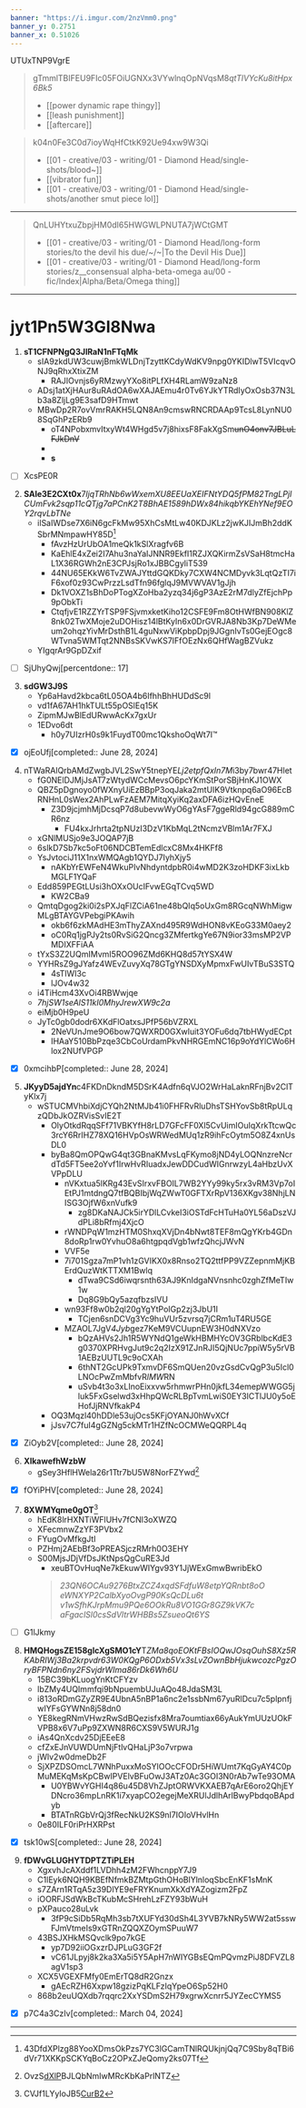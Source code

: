 ```yaml
---
banner: "https://i.imgur.com/2nzVmm0.png"
banner_y: 0.2751
banner_x: 0.51026
---
```


UTUxTNP9VgrE

> gTmmlTBIFEU9FIc05FOiUGNXx3VYwlnqOpNVqsM8*qtTlVYcKu8itHpx6Bk5*
>
> * [[power dynamic rape thingy]]
> * [[leash punishment]]
> * [[aftercare]]

> k04n0Fe3C0d7ioyWqHfCtkK92Ue94xw9W3Qi
>
> * [[01 - creative/03 - writing/01 - Diamond Head/single-shots/blood\~]]
> * [[vibrator fun]]
> * [[01 - creative/03 - writing/01 - Diamond Head/single-shots/another smut piece lol]]

***

> QnLUHYtxuZbpjHM0dI65HWGWLPNUTA7jWCtGMT
>
> * [[01 - creative/03 - writing/01 - Diamond Head/long-form stories/to the devil his due/\~/\~|To the Devil His Due]]
> * [[01 - creative/03 - writing/01 - Diamond Head/long-form stories/z\_\_consensual alpha-beta-omega au/00 - fic/Index|Alpha/Beta/Omega thing]]

***

# jyt1Pn5W3Gl8Nwa

1. **sT1CFNPNgQ3JlRaN1nFTqMk**
   * sIA9zkdUW3cuwjBmkWLDnjTzyttKCdyWdKV9npg0YKIDlwT5VIcqvONJ9qRhxXtixZM
     * RAJIOvnjs6yRMzwyYXo8itPLfXH4RLamW9zaNz8
   * ADsj1atXjHAur8uRAdOA6wXAJAEmu4r0Tv6YJkYTRdIyOxOsb37N3Lb3a8ZljLg9E3safD9HTmwt
   * MBwDp2R7ovVmrRAKH5LQN8An9cmswRNCRDAAp9TcsL8LynNU08SqGhPzERb9
     * oT4NPobxmvItxyWt4WHgd5v7j8hixsF8FakXgSm~~unO4onv7JBLuLFJkDnV~~
     *
     * **s**

* [ ] XcsPE0R

2. **SAle3E2CXt0x**7*ljqTRhNb6wWxemXU8EEUaXEIFNtYDQ5fPM82TngLPjICUmFvk2sqp11cQTjg7aPCnK2T8BhAE1589hDWx84hikqbYKEhYNef9EOY2rqvLbTNe*
   * ilSaIWDse7X6iN6gcFkMw95XhCsMtLw40KDJKLz2jwKJIJmBh2ddKSbrMNmpawHY85D[^1]
     * fAvzHzUrUbOA1meQk1kSlXragfv6B
     * KaEhlE4xZei2I7Ahu3naYaIJNNR9EkfI1RZJXQKirmZsVSaH8tmcHaL1X36RGWh2nE3CPJsjRo1xJBBCgyliT539
     * 44NU65EKkW6TvZWAJYttdGQKDky7CXW4NCMDyvk3LqtQzTI7iF6xof0z93CwPrzzLsdTfn96fglqJ9MVWVAV1gJjh
     * Dk1VOXZ1sBhDoPTogXZoHba2yzq34j6gP3AzE2rM7dlyZfEjchPp9pObkTi
     * CtqfjvE1RZZYrTSP9FSjvmxketKiho12CSFE9Fm8OtHWfBN908KlZ8nk02TwXMoje2uDOHisz14lBtKyIn6x0DrGVRJA8Nb3Kp7DeWMeum2ohqzYivMrDsthB1L4guNxwViKpbpDpj9JGgnIvTs0GejEOgc8WTvna5WMTqt2NNBsSKVwKS7IFfOEzNx6QHfWagBZVukz
   * YIgqrAr9GpDZxif

* [ ] SjUhyQwj\[percentdone:: 17]

3. **sdGW3J9S**
   * Yp6aHavd2kbca6tL05OA4b6IfhhBhHUDdSc9l
   * vd1fA67AH1hkTULt55pOSlEq15K
   * ZipmMJwBlEdURwwAcKx7gxUr
   * 1EDvo6dt
     * h0y7UIzrH0s9k1FuydT00mc1QkshoOqWt7I™

* [x] ojEoUfj\[completed:: June 28, 2024]

4. nTWaRAlQrbAMdZwgbJVL2SwY5tnepYE*Lj2etpfQxIn7M*i3by7bwr47Hlet
   * fG0NElDJMjJsAT7zWtydWCcMevsO6pcYKmStPorSBjHnKJ1OWX
   * QBZ5pDgnoyo0fWXnyUiEzBBpP3oqJaka2mtUIK9Vtknpq6aO96EcBRNHnL0sWex2AhPLwFzAEM7MitqXyiKq2axDFA6izHQvEneE
     * Z3D9jcjmhMjDcsqP7d8ubevwWyO6gYAsF7ggeRld94gcG889mCR6nz
       * FU4kxJrhrta2tpNUzI3DzV1KbMqL2tNcmzVBlm1Ar7FXJ
   * xGNlMUSjo9e3JOQAP7jB
   * 6slkD7Sb7kc5oFt06NDCBTemEdlcxC8Mx4HKFf8
   * YsJvtociJ11X1nxWMQAgb1QYDJ7IyhXjy5
     * nAKbYrEWFeN4WkuPIvNhdyntdpbR0i4wMD2K3zoHDKF3ixLkbMGLF1YQaF
   * Edd859PEGtLUsi3hOXxOUcIFvwEGqTCvq5WD
     * KW2CBa9
   * QmtqDgog2ki0i2sPXJqFlZCiA61ne48bQIq5oUxGm8RGcqNWhMigwMLgBTAYGVPebgiPKAwih
     * okb6f6zkMAdHE3mThyZAXnd495R9WdHON8vKEoG33M0aey2
     * oC0Rq1jgPJy2ts0RvSiG2Qncg3ZMfertkgYe67N9ior33msMP2VPMDIXFFiAA
   * tYxS3Z2UQmIMvmI5ROO96ZMd6KHQ8d57tYSX4W
   * YYHRsZ9gJYafz4WEvZuvyXq78GTgYNSDXyMpmxFwUIvTBuS3STQ
     * 4sTlWI3c
     * lJOv4w32
   * i4TiHcm43XvOi4RBWwjqe
   * *7hjSW1seAlS11kI0MhyJrewXW9c2a*
   * eiMjb0H9peU
   * JyTc0gb0dodr6XKdFlOatxsJPfP56bVZRXL
     * 2NeVUnJme9O6bow7QWXRD0GXwIuit3YOFu6dq7tbHWydECpt
     * IHAaY510BbPzqe3CbCoUrdamPkvNHRGEmNC16p9oYdYlCWo6Hlox2NUfVPGP

* [x] 0xmcihbP\[completed:: June 28, 2024]

5. **JKyyD5ajdYn**c4FKDnDkndM5DSrK4Adfn6qVJO2WrHaLaknRFnjBv2ClTyKlx7j
   * wSTUCMVhbiXdjCYQh2NtMJb41i0FHFRvRluDhsTSHYovSb8tRpULqzQDbJkOZRVisSvIE2T
     * OlyOtkdRqqSFf71VBKYfH8rLD7GFcFF0Xl5CvUimIOuIqXrkTtcwQc3rcY6RrIHZ78XQ16HVpOsWRWedMUq1zR9ihFcOytm5O8Z4xnUsDL0
     * byBa8QmOPQwG4qt3GBnaKMvsLqFKymo8jND4yLOQNnzreNcrdTd5FT5ee2oYvf1IrwHvRIuadxJewDDCudWIGnrwzyL4aHbzUvXVPpDLU
       * nVKxtua5lKRg43EvSIrxvFBOIL7WB2YYy99ky5rx3vRM3Vp7oIEtPJ1mtdngQ7tfBQBIbjWqZWwT0GFTXrRpV136XKgv38NhjLNISG3OjfW6xnVufk9
         * zg8DKaNAJCk5irYDlLCvkeI3iOSTdFcHTuHa0YL56aDszVJdPLi8bRfmj4XjcO
       * rWNDPqW1mzHTM0ShxqXVjDn4bNwt8TEF8mQgYKrb4GDn8doRp1rw0YvhuO8a6htgpqdVgb1wfzQhcjJWvN
       * VVF5e
       * 7i701Sgza7mP1vh1zGVIKX0x8Rnso2TQ2ttfPP9VZZepnmMjKBErdQuzWtKTTXM1Bwlq
         * dTwa9CSd6iwqrsnth63AJ9KnIdgaNVnsnhc0zghZfMeTIw1w
         * Dq8G9bQy5azqfbzsIVU
       * wn93Ff8w0b2ql20gYgYtPoIGp2zj3JbU1I
         * TCjen6snDCVg3Yc9huVUr5zvrsq7jCRm1uT4RU5GE
       * MZAOL7JgV*4Jyb*gez7KeM9VCUupnEW3H0dNXVzo
         * bQzAHVs2Jh1R5WYNdQ1geWkHBMHYcOV3GRblbcKdE3g0370XPRHvgJut9c2q2IzX91ZJnRJI5QjNUc7ppiW5y5rVB1AEBzUUTL9c9oCXAh
         * 6thNT2GcUPk9TxmvDF6SmQUen20vzGsdCvQgP3u5Icl0LNOcPwZmMbfvR*lMW*RN
         * uSvb4t3o3xLInoEixxvw5rhmwrPHn0jkfL34emepWWGG5jluk5FxGselwd3xHhpQWcRLBpTvmLwiS0EY3ICTlJU0y5oEHofJjRNVfkakP4
     * OQ3Mqzl40hDDle53ujOcs5KFjOYANJ0hWvXCf
     * jJsv7C7fuI4gGZNg5ckMTr1HZfNcOCMWeQQRPL4q

* [x] ZiOyb2V\[completed:: June 28, 2024]

6. **XlkawefhWzbW**
   * gSey3HflHWela26r1Ttr7bU5W8NorFZYwd[^2]

* [x] fOYiPHV\[completed:: June 28, 2024]

7. **8XWMYqme0gOT**[^3]
   * hEdK8lrHXNTiWFlUHv7fCNl3oXWZQ
   * XFecmnwZzYF3PVbx2
   * FYugOvMfkgJtl
   * PZHmj2AEbBf3oPREASjczRMrh0O3EHY
   * S00MjsJDjVfDsJKtNpsQgCuRE3Jd
     * xeuBTOvHuqNe7kEkuwWIYgv93Y1JjWExGmwBwribEkO
     > *23QN6OCAu9276BtxZCZ4xqdSFdfuW8etpYQRnbt8oO*\
     > *eWNXYP2CalbXyoOvgP90KsQcDLu6t*\
     > *v1wSfhKJrpMmu9PQe6OOkRu8VO1GGr8GZ9kVK7c*\
     > *aFgaclSl0csSdVltrWHBBs5ZsueoQt6YS*

* [ ] G1lJkmy

8. **HMQHogsZE158glcXgSMO1cY**T*ZMa8qoEOKtFBsIOQwJOsqOuhS8Xz5RKAbRIWj3Ba2krpvdr63W0KQgP6ODxb5Vx3sLvZOwnBbHjukwcozcPgzOryBFPNdn6ny2FSvjdrWIma86rDk6Wh6U*
   * 15BC39bKLuogYnKtCFYzv
   * lbZMy4UQImmfqi9bNpuembUJuAQo48JdaSM3L
   * i813oRDmGZyZR9E4UbnA5nBP1a6nc2e1ssbNm67yuRlDcu7c5plpnfjwIYFsGYWNn8j58dn0
   * YE8kegRNmVHwzRwSdBQezisfx8Mra7oumtiax66yAukYmUUzUOkFVPB8x6V7uPp9ZXWN8R6CXS9V5WURJ1g
   * iAs4QnXcdv25DjEEeE8
   * cfZxEJnVUWDUmNjFtlvQHaLjP3o7vrpwa
   * jWlv2w0dmeDb2F
   * SjXPZDSOmcL7WNhPuxxMoSYlOOcCFODr5HiWUmt7KqGyAY4C0pMuMEKqMsKpCBwIPVElvBFuOwJ3ATz0Ac3GOI3N0rAb7wTe93OMA
     * U0YBWvYGHI4q86u45D8VhZJptORWVKXAEB7qArE6oro2QhjEYDNcro36mpLnRK1i7xyapCO2egejMeXRUlJdlhArlBwyPbdqoBApdyb
     * BTATnRGbVrQj3fRecNkU2KS9nl7IOIoVHvlHn
   * 0e80ILF0riPrHXRPst

* [x] tsk10wS\[completed:: June 28, 2024]

9. **fDWvGLUGHYTDPTZTiPLEH**
   * XgxvhJcAXddf1LVDhh4zM2FWhcnppY7J9
   * C1lEyk6NQH9KBEfNfmkBZMtpGthOHoBlYlnloqSbcEnKF1sMnK
   * s7ZArn1RTqA5z39DlYE9eFRYKnumXkXdYAZogizm2FpZ
   * iOORFJSdWkBcTKubMcSHrehLzFZY93bWuH
   * pXPauco28uLvk
     * 3fP9cSiDb5RqMh3sb7tXUFYd30dSh4L3YVB7kNRy5WW2at5sswFJmVtmeIs9xGTRnZQQXZOymSPuuW7
   * 43BSJXHkMSQvclk9po7kGE
     * yp7D92iiOGxzrDJPLuG3GF2f
     * vC61JLpyj8k2ka3Xa5i5Y5ApH7nWIYGBsEQmPQvmzPiJ8DFVZL8agV1sp3
   * XCX5VGEXFMfy0EmErTQ8dR2Gnzx
     * gAEcRZH6Xxpw18gzizPqKLFzIqYpeO6Sp52H0
   * 868b2euUQXdb7rqqrc2XxYSDmS2H79xgrwXcnrr5JYZecCYMS5

* [x] p7C4a3CzIv\[completed:: March 04, 2024]

***

[^1]: 43DfdXPlzg88YooXDmsOkPzs7YC3lGCamTNlRQUkjnjQq7C9Sby8qTBi6dVr71XKKpSCKYqBoCz2OPxZJeQomy2ks07Tf

[^2]: OvzS[dXlP](https://www.rockfic.com/story/7454)BJLQbNmIwMRcKbKaPrlNTZ

[^3]: CVJf1LYyIoJB5[CurB2](http://https://www.youtube.com/watch?v=CQr1cLJzCAI)
